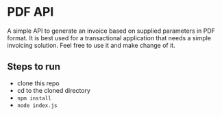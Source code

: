# PDF API
A simple API to generate an invoice based on supplied parameters in PDF format. It is best used for a transactional application that needs a simple invoicing solution. Feel free to use it and make change of it.

## Steps to run
- clone this repo
- cd to the cloned directory
- `npm install`
- `node index.js`